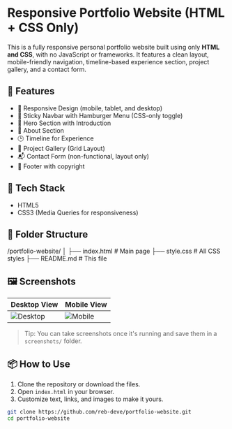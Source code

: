 # Responsive Portfolio Website (HTML + CSS Only)

This is a fully responsive personal portfolio website built using only **HTML and CSS**, with no JavaScript or frameworks. It features a clean layout, mobile-friendly navigation, timeline-based experience section, project gallery, and a contact form.

## 🚀 Features

- 📱 Responsive Design (mobile, tablet, and desktop)
- 🧭 Sticky Navbar with Hamburger Menu (CSS-only toggle)
- 🎯 Hero Section with Introduction
- 📌 About Section
- 🕒 Timeline for Experience
- 💼 Project Gallery (Grid Layout)
- 📬 Contact Form (non-functional, layout only)
- 📎 Footer with copyright

## 🧰 Tech Stack

- HTML5
- CSS3 (Media Queries for responsiveness)

## 📂 Folder Structure

/portfolio-website/
│
├── index.html # Main page
├── style.css # All CSS styles
├── README.md # This file

## 🖼️ Screenshots

| Desktop View                        | Mobile View                       |
| ----------------------------------- | --------------------------------- |
| ![Desktop](screenshots/desktop.png) | ![Mobile](screenshots/mobile.png) |

> Tip: You can take screenshots once it's running and save them in a `screenshots/` folder.

## 📦 How to Use

1. Clone the repository or download the files.
2. Open `index.html` in your browser.
3. Customize text, links, and images to make it yours.

```bash
git clone https://github.com/reb-deve/portfolio-website.git
cd portfolio-website

```
